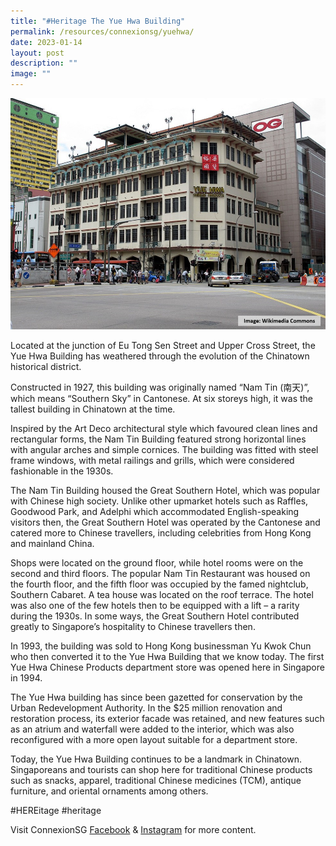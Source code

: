 ```yaml
---
title: "#Heritage The Yue Hwa Building"
permalink: /resources/connexionsg/yuehwa/
date: 2023-01-14
layout: post
description: ""
image: ""
---
```


![](/images/connexionsg/2023/yue%20hwa%20building.jpg)

Located at the junction of Eu Tong Sen Street and Upper Cross Street, the Yue Hwa Building has weathered through the evolution of the Chinatown historical district.

Constructed in 1927, this building was originally named “Nam Tin (南天)”, which means “Southern Sky” in Cantonese. At six storeys high, it was the tallest building in Chinatown at the time.

Inspired by the Art Deco architectural style which favoured clean lines and rectangular forms, the Nam Tin Building featured strong horizontal lines with angular arches and simple cornices. The building was fitted with steel frame windows, with metal railings and grills, which were considered fashionable in the 1930s.

The Nam Tin Building housed the Great Southern Hotel, which was popular with Chinese high society. Unlike other upmarket hotels such as Raffles, Goodwood Park, and Adelphi which accommodated English-speaking visitors then, the Great Southern Hotel was operated by the Cantonese and catered more to Chinese travellers, including celebrities from Hong Kong and mainland China. 

Shops were located on the ground floor, while hotel rooms were on the second and third floors. The popular Nam Tin Restaurant was housed on the fourth floor, and the fifth floor was occupied by the famed nightclub, Southern Cabaret. A tea house was located on the roof terrace. The hotel was also one of the few hotels then to be equipped with a lift – a rarity during the 1930s. In some ways, the Great Southern Hotel contributed greatly to Singapore’s hospitality to Chinese travellers then. 

In 1993, the building was sold to Hong Kong businessman Yu Kwok Chun who then converted it to the Yue Hwa Building that we know today. The first Yue Hwa Chinese Products department store was opened here in Singapore in 1994. 

The Yue Hwa building has since been gazetted for conservation by the Urban Redevelopment Authority. In the $25 million renovation and restoration process, its exterior facade was retained, and new features such as an atrium and waterfall were added to the interior, which was also reconfigured with a more open layout suitable for a department store.

Today, the Yue Hwa Building continues to be a landmark in Chinatown. Singaporeans and tourists can shop here for traditional Chinese products such as snacks, apparel, traditional Chinese medicines (TCM), antique furniture, and oriental ornaments among others.

#HEREitage #heritage

Visit ConnexionSG [Facebook](https://www.facebook.com/ConnexionSG) & [Instagram](https://www.instagram.com/connexionsg/) for more content.